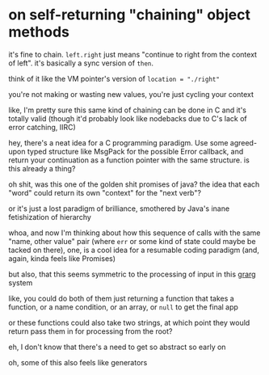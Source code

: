 # on self-returning "chaining" object methods

it's fine to chain. `left.right` just means "continue to right from the context of left". it's basically a sync version of `then`.

think of it like the VM pointer's version of `location = "./right"`

you're not making or wasting new values, you're just cycling your context

like, I'm pretty sure this same kind of chaining can be done in C and it's totally valid (though it'd probably look like nodebacks due to C's lack of error catching, IIRC)

hey, there's a neat idea for a C programming paradigm. Use some agreed-upon typed structure like MsgPack for the possible Error callback, and return your continuation as a function pointer with the same structure. is this already a thing?

oh shit, was this one of the golden shit promises of java? the idea that each "word" could return its own "context" for the "next verb"?

or it's just a lost paradigm of brilliance, smothered by Java's inane fetishization of hierarchy

whoa, and now I'm thinking about how this sequence of calls with the same "name, other value" pair (where `err` or some kind of state could maybe be tacked on there), one, is a cool idea for a resumable coding paradigm (and, again, kinda feels like Promises)

but also, that this seems symmetric to the processing of input in this [grarg](h9ba2-1dsfk-8ja7t-0c08f-kzgmb) system

like, you could do both of them just returning a function that takes a function, or a name condition, or an array, or `null` to get the final app

or these functions could also take two strings, at which point they would return pass them in for processing from the root?

eh, I don't know that there's a need to get so abstract so early on

oh, some of this also feels like generators

